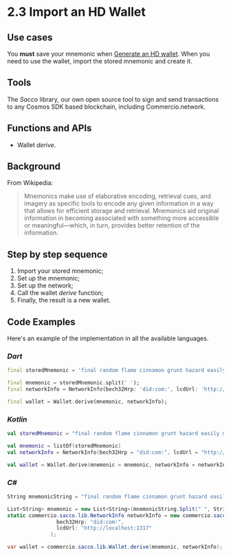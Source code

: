 # 2.3 Import an HD Wallet

## Use cases
You **must** save your mnemonic when [Generate an HD wallet](2.2-chapter.md). When you need to use the wallet, import the stored mnemonic and create it.

## Tools
The _Sacco_ library, our own open source tool to sign and send transactions to any Cosmos SDK based blockchain, including Commercio.network.

## Functions and APIs
- Wallet _derive_.

##  Background
From Wikipedia:
> Mnemonics make use of elaborative encoding, retrieval cues, and imagery as specific tools to encode any given information in a way that allows for efficient storage and retrieval. Mnemonics aid original information in becoming associated with something more accessible or meaningful—which, in turn, provides better retention of the information. 

## Step by step sequence
1. Import your stored mnemonic;
2. Set up the mnemonic;
3. Set up the network;
4. Call the wallet _derive_ function;
5. Finally, the result is a new wallet.

## Code Examples
Here's an example of the implementation in all the available languages.

### _Dart_
```dart
final storedMnemonic = 'final random flame cinnamon grunt hazard easily mutual resist pond solution define knife female tongue crime atom jaguar alert library best forum lesson rigid';

final mnemonic = storedMnemonic.split(' ');
final networkInfo = NetworkInfo(bech32Hrp: 'did:com:', lcdUrl: 'http://localhost:1317');

final wallet = Wallet.derive(mnemonic, networkInfo);
```

### _Kotlin_
```kotlin
val storedMnemonic = "final random flame cinnamon grunt hazard easily mutual resist pond solution define knife female tongue crime atom jaguar alert library best forum lesson rigid"

val mnemonic = listOf(storedMnemonic)
val networkInfo = NetworkInfo(bech32Hrp = "did:com:", lcdUrl = "http://localhost:1317")

val wallet = Wallet.derive(mnemonic = mnemonic, networkInfo = networkInfo)
```

### _C#_
```csharp
String mnemonicString = "final random flame cinnamon grunt hazard easily mutual resist pond solution define knife female tongue crime atom jaguar alert library best forum lesson rigid";

List<String> mnemonic = new List<String>(mnemonicString.Split(" ", StringSplitOptions.RemoveEmptyEntries));
static commercio.sacco.lib.NetworkInfo networkInfo = new commercio.sacco.lib.NetworkInfo(
                bech32Hrp: "did:com:",
                lcdUrl: "http://localhost:1317"
              );

var wallet = commercio.sacco.lib.Wallet.derive(mnemonic, networkInfo);
```